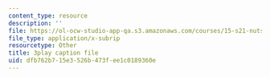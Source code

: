 ```yaml
---
content_type: resource
description: ''
file: https://ol-ocw-studio-app-qa.s3.amazonaws.com/courses/15-s21-nuts-and-bolts-of-business-plans-january-iap-2014/dfb762b715e3526b473fee1c0189360e_ZcPNcoTbkIU.srt
file_type: application/x-subrip
resourcetype: Other
title: 3play caption file
uid: dfb762b7-15e3-526b-473f-ee1c0189360e
---
```

